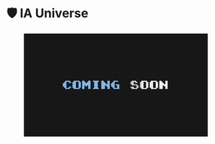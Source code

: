 # 🛡️ IA Universe

<figure><img src="../../.gitbook/assets/image-removebg-preview_(20)-transformed.jpeg" alt=""><figcaption></figcaption></figure>
